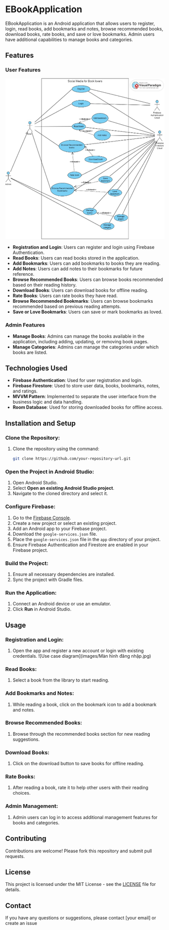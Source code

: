 # EBookApplication

EBookApplication is an Android application that allows users to register, login, read books, add bookmarks and notes, browse recommended books, download books, rate books, and save or love bookmarks. Admin users have additional capabilities to manage books and categories.

## Features

### User Features
![Use case diagram](images/use-case.jpg)
- **Registration and Login**: Users can register and login using Firebase Authentication.
- **Read Books**: Users can read books stored in the application.
- **Add Bookmarks**: Users can add bookmarks to books they are reading.
- **Add Notes**: Users can add notes to their bookmarks for future reference.
- **Browse Recommended Books**: Users can browse books recommended based on their reading history.
- **Download Books**: Users can download books for offline reading.
- **Rate Books**: Users can rate books they have read.
- **Browse Recommended Bookmarks**: Users can browse bookmarks recommended based on previous reading attempts.
- **Save or Love Bookmarks**: Users can save or mark bookmarks as loved.

### Admin Features

- **Manage Books**: Admins can manage the books available in the application, including adding, updating, or removing book pages.
- **Manage Categories**: Admins can manage the categories under which books are listed.

## Technologies Used

- **Firebase Authentication**: Used for user registration and login.
- **Firebase Firestore**: Used to store user data, books, bookmarks, notes, and ratings.
- **MVVM Pattern**: Implemented to separate the user interface from the business logic and data handling.
- **Room Database**: Used for storing downloaded books for offline access.

## Installation and Setup

### Clone the Repository:
1. Clone the repository using the command:
    ```bash
    git clone https://github.com/your-repository-url.git
    ```

### Open the Project in Android Studio:
1. Open Android Studio.
2. Select **Open an existing Android Studio project**.
3. Navigate to the cloned directory and select it.

### Configure Firebase:
1. Go to the [Firebase Console](https://console.firebase.google.com/).
2. Create a new project or select an existing project.
3. Add an Android app to your Firebase project.
4. Download the `google-services.json` file.
5. Place the `google-services.json` file in the `app` directory of your project.
6. Ensure Firebase Authentication and Firestore are enabled in your Firebase project.

### Build the Project:
1. Ensure all necessary dependencies are installed.
2. Sync the project with Gradle files.

### Run the Application:
1. Connect an Android device or use an emulator.
2. Click **Run** in Android Studio.

## Usage

### Registration and Login:
1. Open the app and register a new account or login with existing credentials.
![Use case diagram](images/Màn hình đăng nhập.jpg)
### Read Books:
1. Select a book from the library to start reading.

### Add Bookmarks and Notes:
1. While reading a book, click on the bookmark icon to add a bookmark and notes.

### Browse Recommended Books:
1. Browse through the recommended books section for new reading suggestions.

### Download Books:
1. Click on the download button to save books for offline reading.

### Rate Books:
1. After reading a book, rate it to help other users with their reading choices.

### Admin Management:
1. Admin users can log in to access additional management features for books and categories.

## Contributing
Contributions are welcome! Please fork this repository and submit pull requests.

## License
This project is licensed under the MIT License - see the [LICENSE](LICENSE) file for details.

## Contact
If you have any questions or suggestions, please contact [your email] or create an issue 
